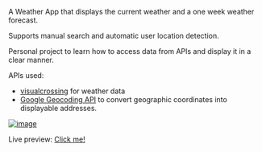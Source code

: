 A Weather App that displays the current weather and a one week weather forecast.

Supports manual search and automatic user location detection.

Personal project to learn how to access data from APIs and display it in a clear manner.

APIs used: 
- [visualcrossing](https://www.visualcrossing.com/) for weather data
- [Google Geocoding API](https://developers.google.com/maps/documentation/geocoding/overview) to convert geographic coordinates into displayable addresses.  

[![image](https://github.com/user-attachments/assets/f5c9a6a5-61f3-4089-94cb-374e5e26f385)](https://t-kupp.github.io/odin-weather-app/)


Live preview: [Click me!](https://t-kupp.github.io/odin-weather-app/)
